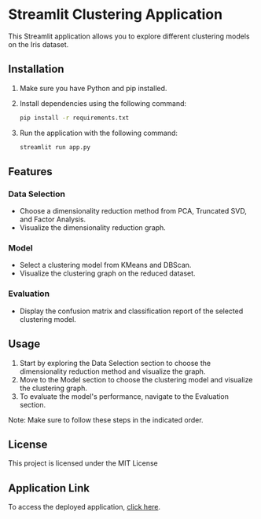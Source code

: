 # Streamlit Clustering Application

This Streamlit application allows you to explore different clustering models on the Iris dataset.

## Installation

1. Make sure you have Python and pip installed.
2. Install dependencies using the following command:

    ```bash
    pip install -r requirements.txt
    ```

3. Run the application with the following command:

    ```bash
    streamlit run app.py
    ```

## Features

### Data Selection

- Choose a dimensionality reduction method from PCA, Truncated SVD, and Factor Analysis.
- Visualize the dimensionality reduction graph.

### Model

- Select a clustering model from KMeans and DBScan.
- Visualize the clustering graph on the reduced dataset.

### Evaluation

- Display the confusion matrix and classification report of the selected clustering model.

## Usage

1. Start by exploring the Data Selection section to choose the dimensionality reduction method and visualize the graph.
2. Move to the Model section to choose the clustering model and visualize the clustering graph.
3. To evaluate the model's performance, navigate to the Evaluation section.

Note: Make sure to follow these steps in the indicated order.

## License

This project is licensed under the MIT License 

## Application Link

To access the deployed application, [click here](insert_your_deployed_app_link_here).